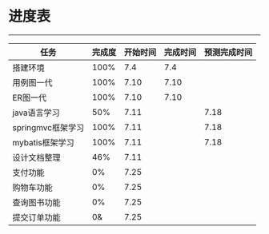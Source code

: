 # 进度表
---------------
|任务 | 完成度 | 开始时间 | 完成时间 | 预测完成时间|
|-----|-----|-----|-----|-----|
|搭建环境 | 100% | 7.4 | 7.4 |    |
|用例图一代 | 100% | 7.10 | 7.10|    |
|ER图一代 | 100% | 7.10 |7.10 |     |
|java语言学习 | 50% | 7.11 |   | 7.18 |
|springmvc框架学习 | 100% | 7.11 |    | 7.18 |
|mybatis框架学习 | 100% | 7.11 |    | 7.18 |
|设计文档整理 | 46% | 7.11 |     |    |
|支付功能 | 0% | 7.25 |     |     |
|购物车功能 | 0% | 7.25 |    |     |
|查询图书功能 | 0% | 7.25 |   |   |
|提交订单功能 | 0& | 7.25 |     |     |
